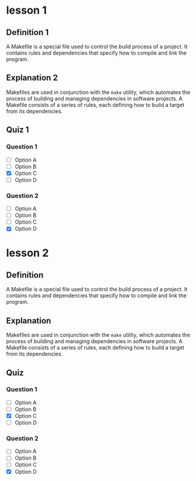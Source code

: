 # lesson 1

## Definition 1
A Makefile is a special file used to control the build process of a project. It contains rules and dependencies that specify how to compile and link the program.

## Explanation 2
Makefiles are used in conjunction with the `make` utility, which automates the process of building and managing dependencies in software projects. A Makefile consists of a series of rules, each defining how to build a target from its dependencies.

## Quiz 1

### Question 1
- [ ] Option A
- [ ] Option B
- [x] Option C
- [ ] Option D

### Question 2
- [ ] Option A
- [ ] Option B
- [ ] Option C
- [x] Option D

# lesson 2

## Definition
A Makefile is a special file used to control the build process of a project. It contains rules and dependencies that specify how to compile and link the program.

## Explanation
Makefiles are used in conjunction with the `make` utility, which automates the process of building and managing dependencies in software projects. A Makefile consists of a series of rules, each defining how to build a target from its dependencies.

## Quiz

### Question 1
- [ ] Option A
- [ ] Option B
- [x] Option C
- [ ] Option D

### Question 2
- [ ] Option A
- [ ] Option B
- [ ] Option C
- [x] Option D
